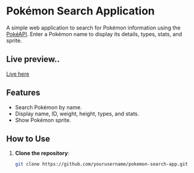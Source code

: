 # Pokémon Search Application

A simple web application to search for Pokémon information using the [PokéAPI](https://pokeapi-proxy.freecodecamp.rocks/api/pokemon/). Enter a Pokémon name to display its details, types, stats, and sprite.
## Live preview..
[Live here](https://amitkrmaurya09.github.io/Pokemon_Search_App/)
## Features

- Search Pokémon by name.
- Display name, ID, weight, height, types, and stats.
- Show Pokémon sprite.

## How to Use

1. **Clone the repository**:
   ```bash
   git clone https://github.com/yourusername/pokemon-search-app.git



